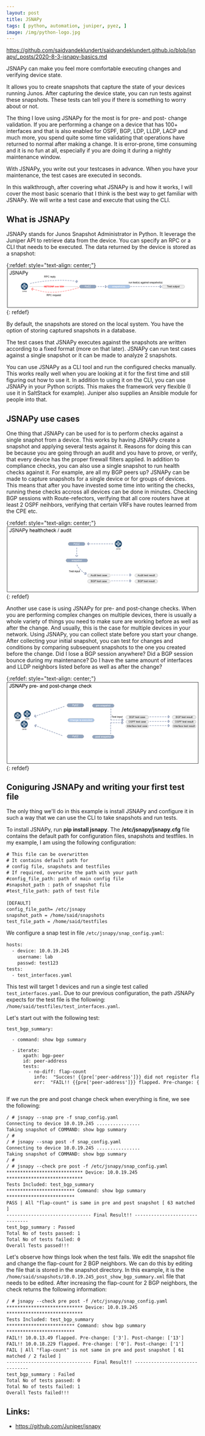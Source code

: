 ```yaml
---
layout: post
title: JSNAPy
tags: [ python, automation, juniper, pyez, ]
image: /img/python-logo.jpg
---
```


https://github.com/saidvandeklundert/saidvandeklundert.github.io/blob/jsnapy/_posts/2020-8-3-jsnapy-basics.md


JSNAPy can make you feel more comfortable executing changes and verifying device state. 

It allows you to create snapshots that capture the state of your devices running Junos. After capturing the device state, you can run tests against these snapshots. These tests can tell you if there is something to worry about or not.

The thing I love using JSNAPy for the most is for pre- and post- change validation. If you are performing a change on a device that has 100+ interfaces and that is also enabled for OSPF, BGP, LDP, LLDP, LACP and much more, you spend quite some time validating that operations have returned to normal after making a change. It is error-prone, time consuming and it is no fun at all, especially if you are doing it during a nightly maintenance window.

With JSNAPy, you write out your testcases in advance. When you have your maintenance, the test cases are executed in seconds.

In this walkthrough, after covering what JSNAPy is and how it works, I will cover the most basic scenario that I think is the best way to get familiar with JSNAPy.  We will write a test case and execute that using the CLI.


## What is JSNAPy 

JSNAPy stands for Junos Snapshot Administrator in Python. It leverage the Juniper API to retrieve data from the device. You can specify an RPC or a CLI that needs to be executed. The data returned by the device is stored as a snapshot:

{:refdef: style="text-align: center;"}
![JSNAPy overview](/img/jsnapy_overview.png "JSNAPy overview")
{: refdef}


By default, the snapshots are stored on the local system. You have the option of storing captured snapshots in a database. 

The test cases that JSNAPy executes against the snapshots are written according to a fixed format (more on that later). JSNAPy can run test cases against a single snapshot or it can be made to analyze 2 snapshots.


You can use JSNAPy as a CLI tool and run the configured checks manually. This works really well when you are looking at it for the first time and still figuring out how to use it. In addition to using it on the CLI, you can use JSNAPy in your Python scripts. This makes the framework very flexible (I use it in SaltStack for example). Juniper also supplies an Ansible module for people into that.

## JSNAPy use cases

One thing that JSNAPy can be used for is to perform checks against a single snaphot from a device. This works by having JSNAPy create a snapshot and applying several tests against it. Reasons for doing this can be because you are going through an audit and you have to prove, or verify, that every device has the proper firewall filters applied. In addition to compliance checks, you can also use a single snapshot to run health checks against it. For example, are all my BGP peers up? JSNAPy can be made to capture snapshots for a single device or for groups of devices. This means that after you have invested some time into writing the checks, running these checks accross all devices can be done in minutes. Checking BGP sessions with Route-refectors, verifying that all core routers have at least 2 OSPF neihbors, verifying that certain VRFs have routes learned from the CPE etc. 


{:refdef: style="text-align: center;"}
![JSNAPy check](/img/jsnapy_health_and_audit_check.png "JSNAPy check")
{: refdef}


Another use case is using JSNAPy for pre- and post-change checks. When you are performing complex changes on multiple devices, there is usually a whole variety of things you need to make sure are working before as well as after the change. And usually, this is the case for multiple devices in your network. Using JSNAPy, you can collect state before you start your change. After collecting your initial snapshot, you can test for changes and conditions by comparing subsequent snapshots to the one you created before the change. Did I lose a BGP session anywhere? Did a BGP session bounce during my maintenance? Do I have the same amount of interfaces and LLDP neighbors listed before as well as after the change?


{:refdef: style="text-align: center;"}
![JSNAPy pre- and post-change check](/img/jsnapy_pre_post_change_check.png "JSNAPy pre- and post-change check")
{: refdef}


## Coniguring JSNAPy and writing your first test file

The only thing we'll do in this example is install JSNAPy and configure it in such a way that we can use the CLI to take snapshots and run tests.

To install JSNAPy, run <b>pip install jsnapy</b>. The <b>/etc/jsnapy/jsnapy.cfg</b> file contains the default path for configuration files, snapshots and testfiles. In my example, I am using the following configuration:

```
# This file can be overwritten
# It contains default path for 
# config file, snapshots and testfiles
# If required, overwrite the path with your path
#config_file_path: path of main config file
#snapshot_path : path of snapshot file
#test_file_path: path of test file

[DEFAULT]
config_file_path= /etc/jsnapy
snapshot_path = /home/said/snapshots
test_file_path = /home/said/testfiles
```

We configure a snap test in file `/etc/jsnapy/snap_config.yaml`:

```
hosts:
  - device: 10.0.19.245
    username: lab
    passwd: test123  
tests:
  - test_interfaces.yaml
```

This test will target 1 devices and run a single test called `test_interfaces.yaml`. Due to our previous configuration, the path JSNAPy expects for the test file is the following: `/home/said/testfiles/test_interfaces.yaml`. 

Let's start out with the following test:

<pre style="font-size:12px">
test_bgp_summary:

  - command: show bgp summary

  - iterate:
      xpath: bgp-peer
      id: peer-address
      tests:
        - no-diff: flap-count
          info:  "Succes! {{pre['peer-address']}} did not register flaps."
          err:  "FAIL!! {{pre['peer-address']}} flapped. Pre-change: {{pre['flap-count']}}. Post-change: {{post['flap-count']}}"

</pre>

 
 If we run the pre and post change check when everything is fine, we see the following:


```
/ # jsnapy --snap pre -f snap_config.yaml
Connecting to device 10.0.19.245 ................
Taking snapshot of COMMAND: show bgp summary 
/ # 
/ # jsnapy --snap post -f snap_config.yaml
Connecting to device 10.0.19.245 ................
Taking snapshot of COMMAND: show bgp summary 
/ # 
/ # jsnapy --check pre post -f /etc/jsnapy/snap_config.yaml 
**************************** Device: 10.0.19.245 ****************************
Tests Included: test_bgp_summary 
************************* Command: show bgp summary *************************
PASS | All "flap-count" is same in pre and post snapshot [ 63 matched ]
------------------------------- Final Result!! -------------------------------
test_bgp_summary : Passed
Total No of tests passed: 1
Total No of tests failed: 0 
Overall Tests passed!!! 
```


Let's observe how things look when the test fails. We edit the snapshot file and change the flap-count for 2 BGP neighbors. We can do this by editing the file that is stored in the snapshot directory. In this example, it is the `/home/said/snapshots/10.0.19.245_post_show_bgp_summary.xml` file that needs to be edited. After increasing the flap-count for 2 BGP neighbors, the check returns the following information:

```
/ # jsnapy --check pre post -f /etc/jsnapy/snap_config.yaml 
**************************** Device: 10.0.19.245 ****************************
Tests Included: test_bgp_summary 
************************* Command: show bgp summary *************************
FAIL!! 10.0.13.49 flapped. Pre-change: ['3']. Post-change: ['13']
FAIL!! 10.0.18.229 flapped. Pre-change: ['0']. Post-change: ['1']
FAIL | All "flap-count" is not same in pre and post snapshot [ 61 matched / 2 failed ]
------------------------------- Final Result!! -------------------------------
test_bgp_summary : Failed
Total No of tests passed: 0
Total No of tests failed: 1 
Overall Tests failed!!! 
```







## Links:
- https://github.com/Juniper/jsnapy